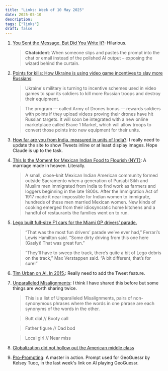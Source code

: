 ```yaml
---
title: "Links: Week of 10 May 2025"
date: 2025-05-10
description:
tags: ["links"]
draft: false
---
```


1. [You Sent the Message. But Did You Write It?](https://davidduncan.substack.com/p/you-sent-the-message-but-did-you?triedRedirect=true): Hilarious.

    >  **Chatcident**: When someone slips and pastes the prompt into the chat or email instead of the polished AI output – exposing the wizard behind the curtain.

2. [Points for kills: How Ukraine is using video game incentives to slay more Russians](https://www.politico.eu/article/ukraines-army-have-video-game-like-digital-weapons-store-deadly-realistic/): 
    > Ukraine's military is turning to incentive schemes used in video games to spur its soldiers to kill more Russian troops and destroy their equipment.

    > The program — called Army of Drones bonus — rewards soldiers with points if they upload videos proving their drones have hit Russian targets. It will soon be integrated with a new online marketplace called Brave 1 Market, which will allow troops to convert those points into new equipment for their units.

3. [How far are you from India, measured in units of India?](https://x.com/TerribleMaps/status/1914641635566067808): I really need to update the site to show Tweets inline or at least display images. Hope Claude is up to the task. 

4. [This Is the Moment for Mexican Indian Food to Flourish (NYT)](https://www.nytimes.com/2025/05/02/dining/mexican-indian-food-fusion.html): A marriage made in heaven. Literally. 

    > A small, close-knit Mexican Indian American community formed outside Sacramento when a generation of Punjabi Sikh and Muslim men immigrated from India to find work as farmers and loggers beginning in the late 1800s. After the Immigration Act of 1917 made it near impossible for Indian women to immigrate, hundreds of these men married Mexican women. New kinds of cooking emerged from their idiosyncratic home kitchens and a handful of restaurants the families went on to run.

5. [Lego built full-size F1 cars for the Miami GP drivers’ parade.](https://www.nytimes.com/athletic/6331840/2025/05/04/f1-miami-gp-lego-car-driver-parade/)
    > “That was the most fun drivers’ parade we’ve ever had,” Ferrari’s Lewis Hamilton said. “Some dirty driving from this one here (Gasly)! That was great fun.”

    >“They’ll have to sweep the track, there’s quite a bit of Lego debris on the track,” Max Verstappen said. “A bit different, that’s for sure!”

6. [Tim Urban on AI. In 2015.](https://x.com/waitbutwhy/status/1919870578502021257): Really need to add the Tweet feature. 

7. [Unparalleled Misalignments](https://rickiheicklen.com/unparalleled-misalignments.html): I think I have shared this before but some things are worth sharing twice. 
    > This is a list of Unparalleled Misalignments, pairs of non-synonymous phrases where the words in one phrase are each synonyms of the words in the other.

    > Butt dial // Booty call

    > Father figure // Dad bod
    
    > Local girl // Near miss

8. [Globalization did not hollow out the American middle class](https://www.noahpinion.blog/p/globalization-did-not-hollow-out)

9. [Pro-Prompting](https://chatgpt.com/share/68115650-c684-8013-862c-ee1c9664aeae): A master in action. Prompt used for GeoGuessr by Kelsey Tuoc, in the last week's link on AI playing GeoGuessr. 

